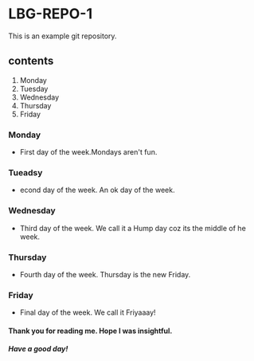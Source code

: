 # LBG-REPO-1
This is an example git repository.
## contents
1. Monday
2. Tuesday
3. Wednesday
4. Thursday
5. Friday

### Monday
* First day of the week.Mondays aren't fun.

### Tueadsy
* econd day of the week. An ok day of the week.

### Wednesday
* Third day of the week. We call it a Hump day coz its the middle of he week.

### Thursday
* Fourth day of the week. Thursday is the new Friday.

### Friday
* Final day of the week. We call it Friyaaay!

#### Thank you for reading me. Hope I was insightful.

##### Have a good day!
 


